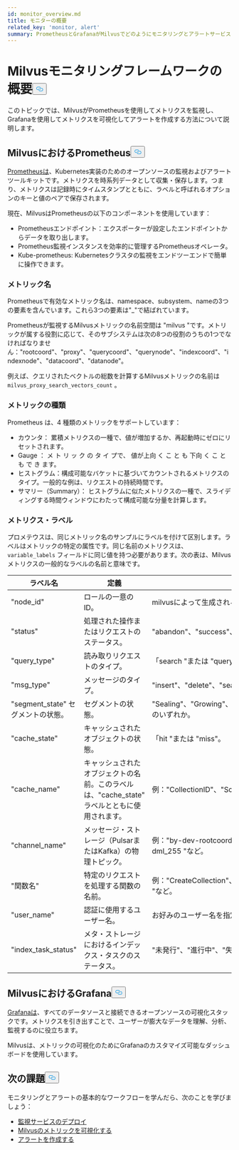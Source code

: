 ```yaml
---
id: monitor_overview.md
title: モニターの概要
related_key: 'monitor, alert'
summary: PrometheusとGrafanaがMilvusでどのようにモニタリングとアラートサービスに使用されているかをご紹介します。
---
```

<h1 id="Milvus-monitoring-framework-overview" class="common-anchor-header">Milvusモニタリングフレームワークの概要<button data-href="#Milvus-monitoring-framework-overview" class="anchor-icon" translate="no">
      <svg translate="no"
        aria-hidden="true"
        focusable="false"
        height="20"
        version="1.1"
        viewBox="0 0 16 16"
        width="16"
      >
        <path
          fill="#0092E4"
          fill-rule="evenodd"
          d="M4 9h1v1H4c-1.5 0-3-1.69-3-3.5S2.55 3 4 3h4c1.45 0 3 1.69 3 3.5 0 1.41-.91 2.72-2 3.25V8.59c.58-.45 1-1.27 1-2.09C10 5.22 8.98 4 8 4H4c-.98 0-2 1.22-2 2.5S3 9 4 9zm9-3h-1v1h1c1 0 2 1.22 2 2.5S13.98 12 13 12H9c-.98 0-2-1.22-2-2.5 0-.83.42-1.64 1-2.09V6.25c-1.09.53-2 1.84-2 3.25C6 11.31 7.55 13 9 13h4c1.45 0 3-1.69 3-3.5S14.5 6 13 6z"
        ></path>
      </svg>
    </button></h1><p>このトピックでは、MilvusがPrometheusを使用してメトリクスを監視し、Grafanaを使用してメトリクスを可視化してアラートを作成する方法について説明します。</p>
<h2 id="Prometheus-in-Milvus" class="common-anchor-header">MilvusにおけるPrometheus<button data-href="#Prometheus-in-Milvus" class="anchor-icon" translate="no">
      <svg translate="no"
        aria-hidden="true"
        focusable="false"
        height="20"
        version="1.1"
        viewBox="0 0 16 16"
        width="16"
      >
        <path
          fill="#0092E4"
          fill-rule="evenodd"
          d="M4 9h1v1H4c-1.5 0-3-1.69-3-3.5S2.55 3 4 3h4c1.45 0 3 1.69 3 3.5 0 1.41-.91 2.72-2 3.25V8.59c.58-.45 1-1.27 1-2.09C10 5.22 8.98 4 8 4H4c-.98 0-2 1.22-2 2.5S3 9 4 9zm9-3h-1v1h1c1 0 2 1.22 2 2.5S13.98 12 13 12H9c-.98 0-2-1.22-2-2.5 0-.83.42-1.64 1-2.09V6.25c-1.09.53-2 1.84-2 3.25C6 11.31 7.55 13 9 13h4c1.45 0 3-1.69 3-3.5S14.5 6 13 6z"
        ></path>
      </svg>
    </button></h2><p><a href="https://prometheus.io/docs/introduction/overview/">Prometheusは</a>、Kubernetes実装のためのオープンソースの監視およびアラートツールキットです。メトリクスを時系列データとして収集・保存します。つまり、メトリクスは記録時にタイムスタンプとともに、ラベルと呼ばれるオプションのキーと値のペアで保存されます。</p>
<p>現在、MilvusはPrometheusの以下のコンポーネントを使用しています：</p>
<ul>
<li>Prometheusエンドポイント：エクスポーターが設定したエンドポイントからデータを取り出します。</li>
<li>Prometheus監視インスタンスを効率的に管理するPrometheusオペレータ。</li>
<li>Kube-prometheus: Kubernetesクラスタの監視をエンドツーエンドで簡単に操作できます。</li>
</ul>
<h3 id="Metric-names" class="common-anchor-header">メトリック名</h3><p>Prometheusで有効なメトリック名は、namespace、subsystem、nameの3つの要素を含んでいます。これら3つの要素は&quot;_&quot;で結ばれています。</p>
<p>Prometheusが監視するMilvusメトリックの名前空間は &quot;milvus &quot;です。メトリックが属する役割に応じて、そのサブシステムは次の8つの役割のうちの1つでなければなりません：&quot;rootcoord&quot;、&quot;proxy&quot;、&quot;querycoord&quot;、&quot;querynode&quot;、&quot;indexcoord&quot;、&quot;indexnode&quot;、&quot;datacoord&quot;、&quot;datanode&quot;。</p>
<p>例えば、クエリされたベクトルの総数を計算するMilvusメトリックの名前は<code translate="no">milvus_proxy_search_vectors_count</code> 。</p>
<h3 id="Metric-types" class="common-anchor-header">メトリックの種類</h3><p>Prometheus は、4 種類のメトリックをサポートしています：</p>
<ul>
<li>カウンタ： 累積メトリクスの一種で、値が増加するか、再起動時にゼロにリセットされます。</li>
<li>Gauge ： メ ト リ ッ ク の タ イ プで、 値が上向 く こ と も 下向 く こ と も で き ます。</li>
<li>ヒストグラム：構成可能なバケットに基づいてカウントされるメトリクスのタイプ。一般的な例は、リクエストの持続時間です。</li>
<li>サマリー（Summary）： ヒストグラムに似たメトリクスの一種で、スライディングする時間ウィンドウにわたって構成可能な分量を計算します。</li>
</ul>
<h3 id="Metric-labels" class="common-anchor-header">メトリクス・ラベル</h3><p>プロメテウスは、同じメトリック名のサンプルにラベルを付けて区別します。ラベルはメトリックの特定の属性です。同じ名前のメトリクスは、<code translate="no">variable_labels</code> フィールドに同じ値を持つ必要があります。次の表は、Milvus メトリクスの一般的なラベルの名前と意味です。</p>
<table>
<thead>
<tr><th>ラベル名</th><th>定義</th><th>値</th></tr>
</thead>
<tbody>
<tr><td>"node_id"</td><td>ロールの一意のID。</td><td>milvusによって生成されるグローバル一意ID。</td></tr>
<tr><td>"status"</td><td>処理された操作またはリクエストのステータス。</td><td>&quot;abandon&quot;、&quot;success&quot;、または &quot;fail&quot;。</td></tr>
<tr><td>"query_type"</td><td>読み取りリクエストのタイプ。</td><td>「search &quot;または &quot;query&quot;。</td></tr>
<tr><td>"msg_type"</td><td>メッセージのタイプ。</td><td>&quot;insert&quot;、&quot;delete&quot;、&quot;search&quot;、または &quot;query&quot;。</td></tr>
<tr><td>"segment_state" セグメントの状態。</td><td>セグメントの状態。</td><td>&quot;Sealing&quot;、&quot;Growing&quot;、&quot;Flushed&quot;、&quot;Dropped&quot;、&quot;Importing&quot; のいずれか。</td></tr>
<tr><td>"cache_state"</td><td>キャッシュされたオブジェクトの状態。</td><td>「hit &quot;または &quot;miss&quot;。</td></tr>
<tr><td>"cache_name"</td><td>キャッシュされたオブジェクトの名前。このラベルは、&quot;cache_state&quot; ラベルとともに使用されます。</td><td>例：&quot;CollectionID&quot;、&quot;Schema &quot;など。</td></tr>
<tr><td>&quot;channel_name&quot;</td><td>メッセージ・ストレージ（PulsarまたはKafka）の物理トピック。</td><td>例：&quot;by-dev-rootcoord-dml_0&quot;、&quot;by-dev-rootcoord-dml_255 &quot;など。</td></tr>
<tr><td>"関数名"</td><td>特定のリクエストを処理する関数の名前。</td><td>例：&quot;CreateCollection&quot;、&quot;CreatePartition&quot;、&quot;CreateIndex &quot;など。</td></tr>
<tr><td>"user_name"</td><td>認証に使用するユーザー名。</td><td>お好みのユーザー名を指定してください。</td></tr>
<tr><td>"index_task_status"</td><td>メタ・ストレージにおけるインデックス・タスクのステータス。</td><td>&quot;未発行&quot;、&quot;進行中&quot;、&quot;失敗&quot;、&quot;終了&quot;、または &quot;リサイクル&quot;。</td></tr>
</tbody>
</table>
<h2 id="Grafana-in-Milvus" class="common-anchor-header">MilvusにおけるGrafana<button data-href="#Grafana-in-Milvus" class="anchor-icon" translate="no">
      <svg translate="no"
        aria-hidden="true"
        focusable="false"
        height="20"
        version="1.1"
        viewBox="0 0 16 16"
        width="16"
      >
        <path
          fill="#0092E4"
          fill-rule="evenodd"
          d="M4 9h1v1H4c-1.5 0-3-1.69-3-3.5S2.55 3 4 3h4c1.45 0 3 1.69 3 3.5 0 1.41-.91 2.72-2 3.25V8.59c.58-.45 1-1.27 1-2.09C10 5.22 8.98 4 8 4H4c-.98 0-2 1.22-2 2.5S3 9 4 9zm9-3h-1v1h1c1 0 2 1.22 2 2.5S13.98 12 13 12H9c-.98 0-2-1.22-2-2.5 0-.83.42-1.64 1-2.09V6.25c-1.09.53-2 1.84-2 3.25C6 11.31 7.55 13 9 13h4c1.45 0 3-1.69 3-3.5S14.5 6 13 6z"
        ></path>
      </svg>
    </button></h2><p><a href="https://grafana.com/docs/grafana/latest/introduction/">Grafanaは</a>、すべてのデータソースと接続できるオープンソースの可視化スタックです。メトリクスを引き出すことで、ユーザーが膨大なデータを理解、分析、監視するのに役立ちます。</p>
<p>Milvusは、メトリックの可視化のためにGrafanaのカスタマイズ可能なダッシュボードを使用しています。</p>
<h2 id="Whats-next" class="common-anchor-header">次の課題<button data-href="#Whats-next" class="anchor-icon" translate="no">
      <svg translate="no"
        aria-hidden="true"
        focusable="false"
        height="20"
        version="1.1"
        viewBox="0 0 16 16"
        width="16"
      >
        <path
          fill="#0092E4"
          fill-rule="evenodd"
          d="M4 9h1v1H4c-1.5 0-3-1.69-3-3.5S2.55 3 4 3h4c1.45 0 3 1.69 3 3.5 0 1.41-.91 2.72-2 3.25V8.59c.58-.45 1-1.27 1-2.09C10 5.22 8.98 4 8 4H4c-.98 0-2 1.22-2 2.5S3 9 4 9zm9-3h-1v1h1c1 0 2 1.22 2 2.5S13.98 12 13 12H9c-.98 0-2-1.22-2-2.5 0-.83.42-1.64 1-2.09V6.25c-1.09.53-2 1.84-2 3.25C6 11.31 7.55 13 9 13h4c1.45 0 3-1.69 3-3.5S14.5 6 13 6z"
        ></path>
      </svg>
    </button></h2><p>モニタリングとアラートの基本的なワークフローを学んだら、次のことを学びましょう：</p>
<ul>
<li><a href="/docs/ja/monitor.md">監視サービスのデプロイ</a></li>
<li><a href="/docs/ja/visualize.md">Milvusのメトリックを可視化する</a></li>
<li><a href="/docs/ja/alert.md">アラートを作成する</a></li>
</ul>
